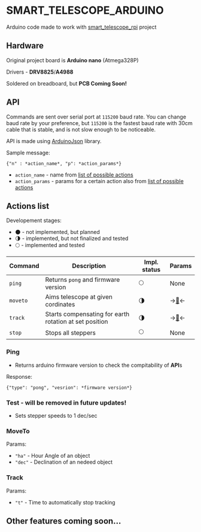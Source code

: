 # SMART_TELESCOPE_ARDUINO

Arduino code made to work with [smart_telescope_rpi](https://github.com/Egorpr0/smart_telescope_rpi) project

## Hardware
Original project board is **Arduino nano** (Atmega328P)

Drivers - **DRV8825**/**A4988**

Soldered on breadboard, but **PCB Coming Soon!**

## API

Commands are sent over serial port at `115200` baud rate.
You can change baud rate by your preference, but `115200` is the fastest baud rate with 30cm cable that is stable, and is not slow enough to be noticeable.

API is made using [ArduinoJson](https://arduinojson.org/) library.

Sample message: 
```
{"n" : *action_name*, "p": *action_params*}
```

 - `action_name` - name from [list of possible actions](#actions-list)
 - `action_params` - params for a certain action also from [list of possible actions](#actions-list)  


## Actions list

Developement stages:
- :new_moon: - not implemented, but planned
- :last_quarter_moon: - implemented, but not finalized and tested
- :full_moon: - implemented and tested

| Command | Description | Impl. status | Params |
| ----------- | ----------- | ----------- | ----------- |
| `ping` | Returns `pong` and firmware version | :full_moon: | None |
| `moveto` | Aims telescope at given cordinates | :last_quarter_moon: | ->[:milky_way:](#moveto)<-|
| `track` | Starts compensating for earth rotation at set position | :last_quarter_moon: | ->[:milky_way:](#track)<-|
|`stop`| Stops all steppers | :full_moon: | None |

<HA> <Dec>

### Ping
 - Returns arduino firmware version to check the compitability of **API**s
 
Response:
```
{"type": "pong", "vesrion": *firmware version*}
```
### Test  - **will be removed in future updates!**
 - Sets stepper speeds to 1 dec/sec

### MoveTo
Params:
  - `"ha"`  - Hour Angle of an object
  - `"dec"` - Declination of an nedeed object

### Track
Params:
 - `"t"` - Time to automatically stop tracking
  
## Other features coming soon...